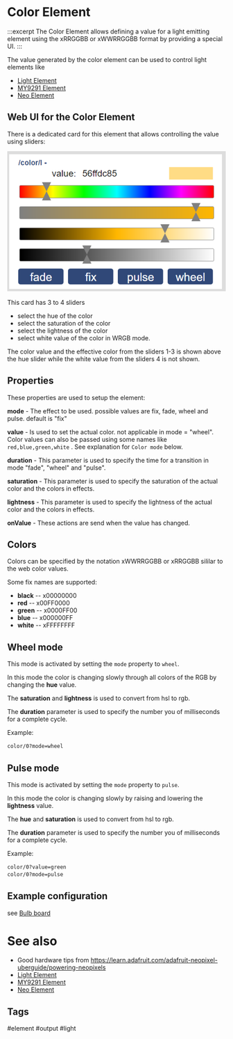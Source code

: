 # Color Element

:::excerpt
The Color Element allows defining a value for a light emitting element using the
xRRGGBB or xWWRRGGBB format by providing a special UI.
:::

The value generated by the color element can be used to control light elements like
* [Light Element](/elements/light.md)
* [MY9291 Element](/elements/my9291.md)
* [Neo Element](/elements/neo.md)

## Web UI for the Color Element

There is a dedicated card for this element that allows controlling the value using sliders:

![Color Element Web UI](/elements/colorui.png)

This card has 3 to 4 sliders
* select the hue of the color
* select the saturation of the color
* select the lightness of the color
* select white value of the color in WRGB mode.

The color value and the effective color from the sliders 1-3 is shown above the hue slider
while the white value from the sliders 4 is not shown.

## Properties

These properties are used to setup the element:

**mode** - The effect to be used. possible values are fix, fade, wheel and pulse. default is "fix"

**value** - Is used to set the actual color. not applicable in mode = "wheel". Color values can also be passed using some names like `red,blue,green,white` . See explanation for `Color mode` below. 

**duration** - This parameter is used to specify the time for a transition in mode "fade", "wheel" and "pulse".

**saturation** - This parameter is used to specify the saturation of the actual color and the colors in effects.

**lightness** - This parameter is used to specify the lightness of the actual color and the colors in effects.

**onValue** - These actions are send when the value has changed.


## Colors

Colors can be specified by the notation xWWRRGGBB or xRRGGBB sililar to the web color values.

Some fix names are supported:

* **black** -- x00000000
* **red**   -- x00FF0000
* **green** -- x0000FF00
* **blue**  -- x000000FF
* **white** -- xFFFFFFFF


## Wheel mode

This mode is activated by setting the `mode` property to `wheel`.

In this mode the color is changing slowly through all colors of the RGB by changing the **hue** value.

The **saturation** and **lightness** is used to convert from hsl to rgb.

The **duration** parameter is used to specify the number you of milliseconds for a complete cycle.

Example:

```txt
color/0?mode=wheel
```

## Pulse mode

This mode is activated by setting the `mode` property to `pulse`.

In this mode the color is changing slowly by raising and lowering the **lightness** value.

The **hue** and **saturation** is used to convert from hsl to rgb.

The **duration** parameter is used to specify the number you of milliseconds for a complete cycle.

Example:

```txt
color/0?value=green
color/0?mode=pulse
```

## Example configuration

see [Bulb board](/boards/bulb.md)


# See also

* Good hardware tips from <https://learn.adafruit.com/adafruit-neopixel-uberguide/powering-neopixels>
* [Light Element](/elements/light.md)
* [MY9291 Element](/elements/my9291.md)
* [Neo Element](/elements/neo.md)


## Tags

#element #output #light
